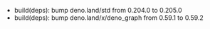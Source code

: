 - build(deps): bump deno.land/std from 0.204.0 to 0.205.0
- build(deps): bump deno.land/x/deno_graph from 0.59.1 to 0.59.2